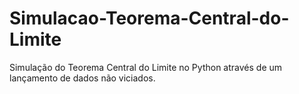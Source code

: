 # Simulacao-Teorema-Central-do-Limite
Simulação do Teorema Central do Limite no Python através de um lançamento de dados não viciados.
